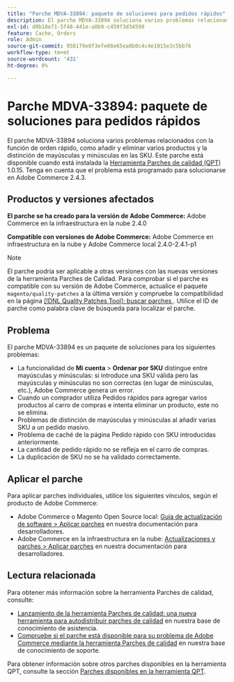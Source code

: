 ```yaml
---
title: "Parche MDVA-33894: paquete de soluciones para pedidos rápidos"
description: El parche MDVA-33894 soluciona varios problemas relacionados con la función de orden rápido, como añadir y eliminar varios productos y la distinción de mayúsculas y minúsculas en las SKU. Este parche está disponible cuando está instalada la [Quality Patches Tool (QPT)](https://devdocs.magento.com/guides/v2.4/comp-mgr/patching.html#mqp) 1.0.15. Tenga en cuenta que el problema está programado para solucionarse en Adobe Commerce 2.4.3.
exl-id: d0b18e71-5f48-441e-a8b9-c459f3d34599
feature: Cache, Orders
role: Admin
source-git-commit: 958179e0f3efe08e65ea8b0c4c4e1015e3c5bb76
workflow-type: tm+mt
source-wordcount: '431'
ht-degree: 0%

---
```


# Parche MDVA-33894: paquete de soluciones para pedidos rápidos

El parche MDVA-33894 soluciona varios problemas relacionados con la función de orden rápido, como añadir y eliminar varios productos y la distinción de mayúsculas y minúsculas en las SKU. Este parche está disponible cuando está instalada la [Herramienta Parches de calidad (QPT)](https://devdocs.magento.com/guides/v2.4/comp-mgr/patching.html#mqp) 1.0.15. Tenga en cuenta que el problema está programado para solucionarse en Adobe Commerce 2.4.3.

## Productos y versiones afectados

**El parche se ha creado para la versión de Adobe Commerce:** Adobe Commerce en la infraestructura en la nube 2.4.0

**Compatible con versiones de Adobe Commerce:** Adobe Commerce en infraestructura en la nube y Adobe Commerce local 2.4.0-2.4.1-p1

>[!NOTE]
>
>El parche podría ser aplicable a otras versiones con las nuevas versiones de la herramienta Parches de Calidad. Para comprobar si el parche es compatible con su versión de Adobe Commerce, actualice el paquete `magento/quality-patches` a la última versión y compruebe la compatibilidad en la página [[!DNL Quality Patches Tool]: buscar parches ](https://devdocs.magento.com/quality-patches/tool.html#patch-grid). Utilice el ID de parche como palabra clave de búsqueda para localizar el parche.

## Problema

El parche MDVA-33894 es un paquete de soluciones para los siguientes problemas:

* La funcionalidad de **Mi cuenta** > **Ordenar por SKU** distingue entre mayúsculas y minúsculas: si introduce una SKU válida pero las mayúsculas y minúsculas no son correctas (en lugar de minúsculas, etc.), Adobe Commerce genera un error.
* Cuando un comprador utiliza Pedidos rápidos para agregar varios productos al carro de compras e intenta eliminar un producto, este no se elimina.
* Problemas de distinción de mayúsculas y minúsculas al añadir varias SKU a un pedido masivo.
* Problema de caché de la página Pedido rápido con SKU introducidas anteriormente.
* La cantidad de pedido rápido no se refleja en el carro de compras.
* La duplicación de SKU no se ha validado correctamente.

## Aplicar el parche

Para aplicar parches individuales, utilice los siguientes vínculos, según el producto de Adobe Commerce:

* Adobe Commerce o Magento Open Source local: [Guía de actualización de software > Aplicar parches](https://devdocs.magento.com/guides/v2.4/comp-mgr/patching/mqp.html) en nuestra documentación para desarrolladores.
* Adobe Commerce en la infraestructura en la nube: [Actualizaciones y parches > Aplicar parches](https://devdocs.magento.com/cloud/project/project-patch.html) en nuestra documentación para desarrolladores.

## Lectura relacionada

Para obtener más información sobre la herramienta Parches de calidad, consulte:

* [Lanzamiento de la herramienta Parches de calidad: una nueva herramienta para autodistribuir parches de calidad](/help/announcements/adobe-commerce-announcements/magento-quality-patches-released-new-tool-to-self-serve-quality-patches.md) en nuestra base de conocimiento de asistencia.
* [Compruebe si el parche está disponible para su problema de Adobe Commerce mediante la herramienta Parches de calidad](/help/support-tools/patches-available-in-qpt-tool/check-patch-for-magento-issue-with-magento-quality-patches.md) en nuestra base de conocimiento de soporte.

Para obtener información sobre otros parches disponibles en la herramienta QPT, consulte la sección [Parches disponibles en la herramienta QPT](https://support.magento.com/hc/en-us/sections/360010506631-Patches-available-in-QPT-tool-).
